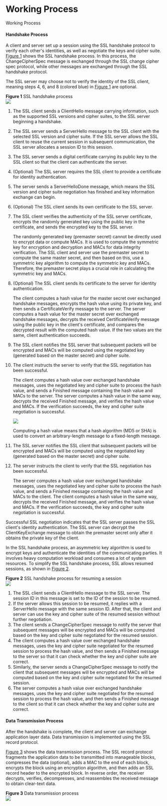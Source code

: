 Working Process
===============

Working Process

#### **Handshake Process**

A client and server set up a session using the SSL handshake protocol to verify each other's identities, as well as negotiate the keys and cipher suite. [Figure 1](#EN-US_CONCEPT_0000001513152546__fig26514918416) shows the SSL handshake process. In this process, the ChangeCipherSpec message is exchanged through the SSL change cipher spec protocol, while other messages are exchanged through the SSL handshake protocol.

The SSL server may choose not to verify the identity of the SSL client, meaning steps 4, 6, and 8 (colored blue) in [Figure 1](#EN-US_CONCEPT_0000001513152546__fig26514918416) are optional.

**Figure 1** SSL handshake process  
![](figure/en-us_image_0000001563992813.png)

1. The SSL client sends a ClientHello message carrying information, such as the supported SSL versions and cipher suites, to the SSL server beginning a handshake.
2. The SSL server sends a ServerHello message to the SSL client with the selected SSL version and cipher suite. If the SSL server allows the SSL client to reuse the current session in subsequent communication, the SSL server allocates a session ID to this session.
3. The SSL server sends a digital certificate carrying its public key to the SSL client so that the client can authenticate the server.
4. (Optional) The SSL server requires the SSL client to provide a certificate for identity authentication.
5. The server sends a ServerHelloDone message, which means the SSL version and cipher suite negotiation has finished and key information exchange can begin.
6. (Optional) The SSL client sends its own certificate to the SSL server.
7. The SSL client verifies the authenticity of the SSL server certificate, encrypts the randomly generated key using the public key in the certificate, and sends the encrypted key to the SSL server.
   
   The randomly generated key (premaster secret) cannot be directly used to encrypt data or compute MACs. It is used to compute the symmetric key for encryption and decryption and MACs for data integrity verification. The SSL client and server use the premaster secret to compute the same master secret, and then based on this, use a symmetric key algorithm to compute the symmetric key and MACs. Therefore, the premaster secret plays a crucial role in calculating the symmetric key and MACs.
8. (Optional) The SSL client sends its certificate to the server for identity authentication.
   
   The client computes a hash value for the master secret over exchanged handshake messages, encrypts the hash value using its private key, and then sends a CertificateVerify message to the server. The server computes a hash value for the master secret over exchanged handshake messages, decrypts the received CertificateVerify message using the public key in the client's certificate, and compares the decrypted result with the computed hash value. If the two values are the same, client authentication succeeds.
9. The SSL client notifies the SSL server that subsequent packets will be encrypted and MACs will be computed using the negotiated key (generated based on the master secret) and cipher suite.
10. The client instructs the server to verify that the SSL negotiation has been successful.
    
    The client computes a hash value over exchanged handshake messages, uses the negotiated key and cipher suite to process the hash value, and sends a Finished message containing the hash value and MACs to the server. The server computes a hash value in the same way, decrypts the received Finished message, and verifies the hash value and MACs. If the verification succeeds, the key and cipher suite negotiation is successful.
    
    ![](public_sys-resources/note_3.0-en-us.png) 
    
    Computing a hash value means that a hash algorithm (MD5 or SHA) is used to convert an arbitrary-length message to a fixed-length message.
11. The SSL server notifies the SSL client that subsequent packets will be encrypted and MACs will be computed using the negotiated key (generated based on the master secret) and cipher suite.
12. The server instructs the client to verify that the SSL negotiation has been successful.
    
    The server computes a hash value over exchanged handshake messages, uses the negotiated key and cipher suite to process the hash value, and sends a Finished message containing the hash value and MACs to the client. The client computes a hash value in the same way, decrypts the received Finished message, and verifies the hash value and MACs. If the verification succeeds, the key and cipher suite negotiation is successful.

Successful SSL negotiation indicates that the SSL server passes the SSL client's identity authentication. The SSL server can decrypt the ClientKeyExchange message to obtain the premaster secret only after it obtains the private key of the client.

In the SSL handshake process, an asymmetric key algorithm is used to encrypt keys and authenticate the identities of the communicating parties. It involves heavy computation workload and consumes a lot of system resources. To simplify the SSL handshake process, SSL allows resumed sessions, as shown in [Figure 2](#EN-US_CONCEPT_0000001513152546__fig19637162412434).

**Figure 2** SSL handshake process for resuming a session  
![](figure/en-us_image_0000001513152562.png)

1. The SSL client sends a ClientHello message to the SSL server. The session ID in this message is set to the ID of the session to be resumed.
2. If the server allows this session to be resumed, it replies with a ServerHello message with the same session ID. After that, the client and server can use the key and cipher suite of the resumed session without further negotiation.
3. The client sends a ChangeCipherSpec message to notify the server that subsequent messages will be encrypted and MACs will be computed based on the key and cipher suite negotiated for the resumed session.
4. The client computes a hash value over exchanged handshake messages, uses the key and cipher suite negotiated for the resumed session to process the hash value, and then sends a Finished message to the server so that it can check whether the key and cipher suite are correct.
5. Similarly, the server sends a ChangeCipherSpec message to notify the client that subsequent messages will be encrypted and MACs will be computed based on the key and cipher suite negotiated for the resumed session.
6. The server computes a hash value over exchanged handshake messages, uses the key and cipher suite negotiated for the resumed session to process the hash value, and then sends a Finished message to the client so that it can check whether the key and cipher suite are correct.

#### Data Transmission Process

After the handshake is complete, the client and server can exchange application layer data. Data transmission is implemented using the SSL record protocol.

[Figure 3](#EN-US_CONCEPT_0000001513152546__fig465814964414) shows the data transmission process. The SSL record protocol fragments the application data to be transmitted into manageable blocks, compresses the data (optional), adds a MAC to the end of each block, encrypts the block using an encryption algorithm, and then adds an SSL record header to the encrypted block. In reverse order, the receiver decrypts, verifies, decompresses, and reassembles the received message to obtain clear-text data.

**Figure 3** Data transmission process  
![](figure/en-us_image_0000001563752909.png)